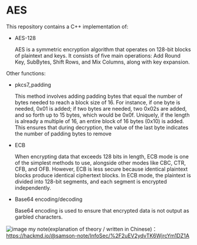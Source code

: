 # AES
This repository contains a C++ implementation of:
- AES-128
  
    AES is a symmetric encryption algorithm that operates on 128-bit blocks of plaintext and keys. It consists of five main operations: Add Round Key, SubBytes, Shift Rows, and Mix Columns, along with key expansion.

Other functions:
- pkcs7_padding
  
    This method involves adding padding bytes that equal the number of bytes needed to reach a block size of 16. For instance, if one byte is needed, 0x01 is added; if two bytes are needed, two 0x02s are added, and so forth up to 15 bytes, which would be 0x0f. Uniquely, if the length is already a multiple of 16, an entire block of 16 bytes (0x10) is added. This ensures that during decryption, the value of the last byte indicates the number of padding bytes to remove
- ECB
  
    When encrypting data that exceeds 128 bits in length, ECB mode is one of the simplest methods to use, alongside other modes like CBC, CTR, CFB, and OFB. However, ECB is less secure because identical plaintext blocks produce identical ciphertext blocks. In ECB mode, the plaintext is divided into 128-bit segments, and each segment is encrypted independently.
- Base64 encoding/decoding
  
    Base64 encoding is used to ensure that encrypted data is not output as garbled characters.

![image](https://github.com/samsonjaw/AES/assets/114964564/adc83c16-9d78-46bd-a5f4-5e7e26090985)
my note(explanation of theory / written in Chinese)：https://hackmd.io/@samson-note/InfoSec/%2F2uEV2ydvTK6WjrcYm1DZ1A
